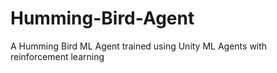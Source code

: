 # Humming-Bird-Agent
A Humming Bird ML Agent trained using Unity ML Agents with reinforcement learning
